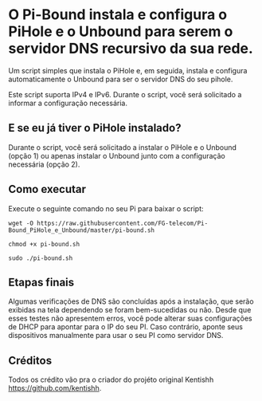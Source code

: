 # O Pi-Bound instala e configura o PiHole e o Unbound para serem o servidor DNS recursivo da sua rede.

Um script simples que instala o PiHole e, em seguida, instala e configura automaticamente o Unbound para ser o servidor DNS do seu pihole.

Este script suporta IPv4 e IPv6. Durante o script, você será solicitado a informar a configuração necessária.

## E se eu já tiver o PiHole instalado?

Durante o script, você será solicitado a instalar o PiHole e o Unbound (opção 1) ou apenas instalar o Unbound junto com a configuração necessária (opção 2).

## Como executar

Execute o seguinte comando no seu Pi para baixar o script:

```
wget -O https://raw.githubusercontent.com/FG-telecom/Pi-Bound_PiHole_e_Unbound/master/pi-bound.sh
```
```
chmod +x pi-bound.sh
```
```
sudo ./pi-bound.sh
```
## Etapas finais

Algumas verificações de DNS são concluídas após a instalação, que serão exibidas na tela dependendo se foram bem-sucedidas ou não. Desde que esses testes não apresentem erros, você pode alterar suas configurações de DHCP para apontar para o IP do seu PI. Caso contrário, aponte seus dispositivos manualmente para usar o seu PI como servidor DNS.



## Créditos

Todos os crédito vão pra o criador do projéto original 
Kentishh https://github.com/kentishh.